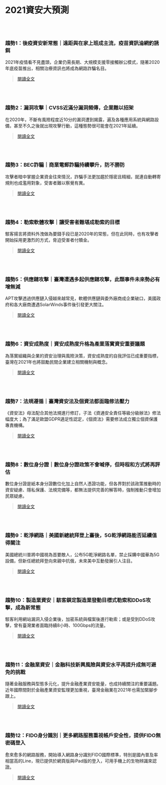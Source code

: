 # 2021資安大預測

<!--8-->
<!--more-->
<br><br/>

### 趨勢1：後疫資安新常態｜遠距與在家上班成主流，疫苗資訊淪網釣誘餌
2021年疫情看不見盡頭，企業仍需長期、大規模支援零接觸辦公模式，隨著2020年底疫苗推出，相關治療資訊也將成為網路詐騙名目。
>[閱讀全文](https://www.ithome.com.tw/news/142111)

<br><br/>

### 趨勢2：漏洞攻擊｜CVSS近滿分漏洞頻傳，企業難以招架
在2020年，不斷有風險程度近10分的漏洞遭到揭露，遍及各種應用系統與網路設備，甚至不久之後就出現攻擊行動，這種態勢很可能會在2021年延續。
>[閱讀全文](https://www.ithome.com.tw/news/142112)

<br><br/>

### 趨勢3：BEC詐騙｜商業電郵詐騙持續攀升，防不勝防
攻擊者暗中掌握企業資金往來情況，詐騙手法更加趨於隱密且精細，就連自動轉寄規則也成濫用對象，受害者難以察覺有異。
>[閱讀全文](https://www.ithome.com.tw/news/142114)

<br><br/>

### 趨勢4：勒索軟體攻擊｜讓受害者難堪成勒索的目標
駭客揚言將資料外洩做為要錢手段已是2020年的常態，但在此同時，也有攻擊者開始採用更激烈的方式，脅迫受害者付贖金。
>[閱讀全文](https://www.ithome.com.tw/news/142115)

<br><br/>

### 趨勢5：供應鏈攻擊｜臺灣遭遇多起供應鏈攻擊，此類事件未來勢必有增無減
APT攻擊透過供應鏈入侵越來越常見，軟體供應鏈與委外廠商成企業破口，美國政府和各大廠商遭遇SolarWinds事件後引發更大關注。
>[閱讀全文](https://www.ithome.com.tw/news/142116)

<br><br/>

### 趨勢6：資安成熟度｜資安成熟度升格為產業落實資安重要議題
為落實組織與企業的資安治理與風險決策，資安成熟度的自我評估已成重要指標，臺灣在2021年也將鼓勵民間企業建立相關機制與概念。
>[閱讀全文](https://www.ithome.com.tw/news/142117)

<br><br/>

### 趨勢7：法規遵循｜臺灣資安法及個資法都面臨修法壓力
《資安法》母法配合其他法規進行修訂，子法《資通安全責任等級分級辦法》修法幅度大；為了滿足歐盟GDPR適足性認定，《個資法》需要修法成立獨立個資保護專責機構。
>[閱讀全文](https://www.ithome.com.tw/news/142118)

<br><br/>

### 趨勢8：數位身分證｜數位身分證政策不會喊停，但時程和方式將再評估
數位身分證是紙本身分證數位化加上自然人憑證功能，但各界對於該政策推動時的資安疑慮、隱私保護、法規完備等，都無法提供完善的解答時，強制推動只會增加民眾疑慮。
>[閱讀全文](https://www.ithome.com.tw/news/142120)

<br><br/>

### 趨勢9：乾淨網路｜美國新總統拜登上臺後，5G乾淨網路能否延續值得關注
美國總統川普將中國視為首要敵人，公布5G乾淨網路名單，禁止採購中國華為5G設備，但新任總統拜登向來親中抗俄，未來美中互動發展引人注目。
>[閱讀全文](https://www.ithome.com.tw/news/142122)

<br><br/>

### 趨勢10：製造業資安｜駭客鎖定製造業發動目標式勒索和DDoS攻擊，成為新常態
駭客利用網站漏洞入侵企業後，加密系統與檔案後進行勒索；或是受到DDoS攻擊，曾有臺灣業者面臨持續8小時、100Gbps的流量。
>[閱讀全文](https://www.ithome.com.tw/news/142123)

<br><br/>

### 趨勢11：金融業資安｜金融科技新興風險與資安水平再提升成無可避免的挑戰
隨著金融服務與型態多元化，提升金融產業資安能量，也成持續關注的重要議題。近年國際間對於金融產業資安監理更加重視，臺灣金融業在2021年也需加緊腳步跟上。
>[閱讀全文](https://www.ithome.com.tw/news/142125)

<br><br/>

### 趨勢12：FIDO身分識別｜更多網路服務重視帳戶安全性，提供FIDO無密碼登入
愈來愈多的網路服務，開始導入網路身分識別FIDO國際標準，特別是國內普及率相當高的Line，現已提供於網頁版與iPad版的登入，可用手機上的生物辨識來認證。
>[閱讀全文](https://www.ithome.com.tw/news/142127)

<br><br/>
